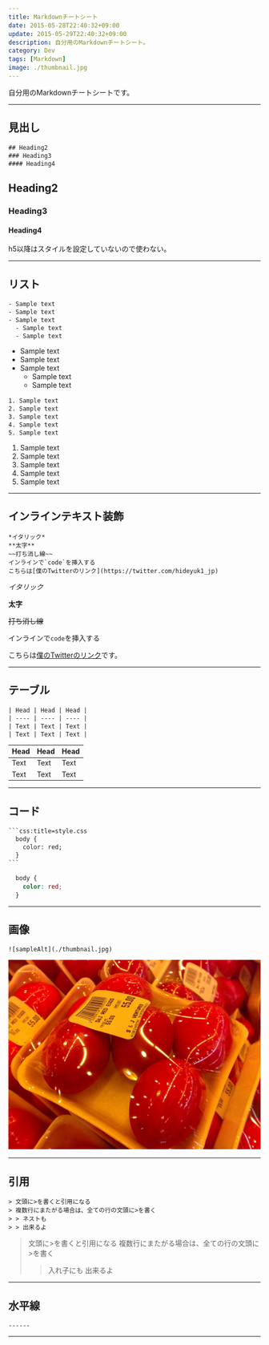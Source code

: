 ```yaml
---
title: Markdownチートシート
date: 2015-05-28T22:40:32+09:00
update: 2015-05-29T22:40:32+09:00
description: 自分用のMarkdownチートシート。
category: Dev
tags: [Markdown]
image: ./thumbnail.jpg
---
```


自分用のMarkdownチートシートです。

------

## 見出し

```text
## Heading2
### Heading3
#### Heading4
```

## Heading2

### Heading3

#### Heading4

h5以降はスタイルを設定していないので使わない。

------

## リスト

```text
- Sample text
- Sample text
- Sample text
  - Sample text
  - Sample text
```

- Sample text
- Sample text
- Sample text
  - Sample text
  - Sample text

```text
1. Sample text
2. Sample text
3. Sample text
4. Sample text
5. Sample text
```

1. Sample text
2. Sample text
3. Sample text
4. Sample text
5. Sample text

------

## インラインテキスト装飾

```text
*イタリック*
**太字**
~~打ち消し線~~
インラインで`code`を挿入する
こちらは[僕のTwitterのリンク](https://twitter.com/hideyuk1_jp)
```

*イタリック*

**太字**

~~打ち消し線~~

インラインで`code`を挿入する

こちらは[僕のTwitterのリンク](https://twitter.com/hideyuk1_jp)です。

------

## テーブル

```text
| Head | Head | Head |
| ---- | ---- | ---- |
| Text | Text | Text |
| Text | Text | Text |
```

| Head | Head | Head |
| ---- | ---- | ---- |
| Text | Text | Text |
| Text | Text | Text |

------

## コード

<div class="gatsby-highlight" data-language="text"><pre class="language-text"><code class="language-text">```css:title=style.css
  body {
    color: red;
  }
```
</code></pre></div>

```css:title=style.css
  body {
    color: red;
  }
```

------

## 画像

```text
![sampleAlt](./thumbnail.jpg)
```

![sampleAlt](./thumbnail.jpg)

------

## 引用

```text
> 文頭に>を書くと引用になる
> 複数行にまたがる場合は、全ての行の文頭に>を書く
> > ネストも
> > 出来るよ
```

> 文頭に>を書くと引用になる
> 複数行にまたがる場合は、全ての行の文頭に>を書く
> > 入れ子にも
> > 出来るよ

------

## 水平線

```text
------
```

------
